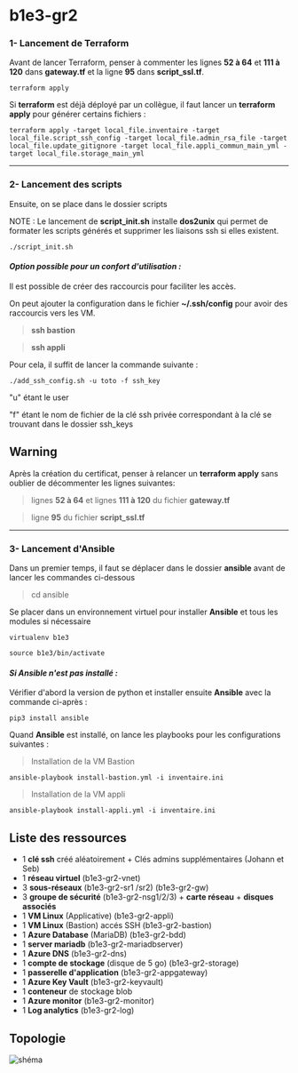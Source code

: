 # b1e3-gr2

### 1- Lancement de Terraform
Avant de lancer Terraform, penser à commenter les lignes **52 à 64** et **111 à 120** dans **gateway.tf** et la ligne **95** dans **script_ssl.tf**.
    
    terraform apply

Si **terraform** est déjà déployé par un collègue, il faut lancer un **terraform apply** pour générer certains fichiers :

    terraform apply -target local_file.inventaire -target local_file.script_ssh_config -target local_file.admin_rsa_file -target local_file.update_gitignore -target local_file.appli_commun_main_yml -target local_file.storage_main_yml
---------------------
### 2- Lancement des scripts

Ensuite, on se place dans le dossier scripts

NOTE : Le lancement de **script_init.sh** installe **dos2unix** qui permet de formater les scripts générés et supprimer les liaisons ssh si elles existent.

    ./script_init.sh


  #### *Option possible pour un confort d'utilisation :*

Il est possible de créer des raccourcis pour faciliter les accès. 

On peut ajouter la configuration dans le fichier **~/.ssh/config** pour avoir des raccourcis vers les VM.
>**ssh bastion**

>**ssh appli**

Pour cela, il suffit de lancer la commande suivante :

    ./add_ssh_config.sh -u toto -f ssh_key

"u" étant le user 

"f" étant le nom de fichier de la clé ssh privée correspondant à la clé se trouvant dans le dossier ssh_keys

## Warning
Après la création du certificat, penser à relancer un **terraform apply** sans oublier de décommenter les lignes suivantes: 
   
>lignes **52 à 64** et lignes **111 à 120** du fichier **gateway.tf**

>ligne **95** du fichier **script_ssl.tf**
-------------------------------  
### 3- Lancement d'Ansible 
Dans un premier temps, il faut se déplacer dans le dossier **ansible** avant de lancer les commandes ci-dessous
>cd ansible

Se placer dans un environnement virtuel pour installer **Ansible** et tous les modules si nécessaire

    virtualenv b1e3

    source b1e3/bin/activate

  #### *Si Ansible n'est pas installé :*

  Vérifier d'abord la version de python et
  installer ensuite **Ansible** avec la commande ci-après :

    pip3 install ansible
    
Quand **Ansible** est installé, on lance les playbooks pour les configurations suivantes :

>Installation de la VM Bastion

    ansible-playbook install-bastion.yml -i inventaire.ini
    
>Installation de la VM appli

    ansible-playbook install-appli.yml -i inventaire.ini


## Liste des ressources
- 1 **clé ssh** créé aléatoirement + Clés admins supplémentaires (Johann et Seb) 
- 1 **réseau virtuel** (b1e3-gr2-vnet)
- 3 **sous-réseaux** (b1e3-gr2-sr1 /sr2) (b1e3-gr2-gw)
- 3 **groupe de sécurité** (b1e3-gr2-nsg1/2/3) + **carte réseau** + **disques associés** 
- 1 **VM Linux** (Applicative) (b1e3-gr2-appli) 
- 1 **VM Linux** (Bastion) accés SSH (b1e3-gr2-bastion) 
- 1 **Azure Database** (MariaDB) (b1e3-gr2-bdd)
- 1 **server mariadb** (b1e3-gr2-mariadbserver)
- 1 **Azure DNS** (b1e3-gr2-dns) 
- 1 **compte de stockage** (disque de 5 go) (b1e3-gr2-storage) 
- 1 **passerelle d'application** (b1e3-gr2-appgateway)
- 1 **Azure Key Vault** (b1e3-gr2-keyvault) 
- 1 **conteneur** de stockage blob 
- 1 **Azure monitor** (b1e3-gr2-monitor) 
- 1 **Log analytics** (b1e3-gr2-log)
  
## Topologie
![shéma](https://github.com/Simplon-AdminCloud-Bordeaux-2023-2025/b1e3-gr2/assets/132474933/e75dc5e9-5e7f-4e14-a23c-a8b9fa4d5a53)



